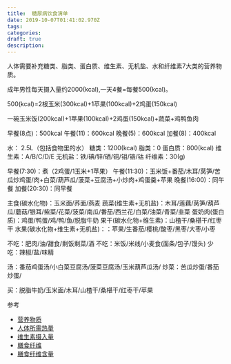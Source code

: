 ```yaml
---
title:  糖尿病饮食清单
date: 2019-10-07T01:41:02.970Z
tags: 
categories:
draft: true
description: 
---
```


人体需要补充糖类、脂类、蛋白质、维生素、无机盐、水和纤维素7大类的营养物质。


成年男性每天摄入量约2000(kcal),一天4餐=每餐500(kcal)。

500(kcal)=2根玉米(300kcal)+1苹果(100kcal)+2鸡蛋(150kcal)

一碗玉米饭(200kcal)+1苹果(100kcal)+2鸡蛋(150kcal)+蔬菜+鸡鸭鱼肉

早餐(8点)：500kcal
午餐(11)：600kcal
晚餐(5)：600kcal
加餐(8)：400kcal


水： 2.5L（包括食物里的水）
糖类：1200(kcal)
脂类：0
蛋白质：800(kcal)
维生素：A/B/C/D/E
无机盐：铁/碘/锌/硒/铜/钼/铬/钴
纤维素：30(g)


早餐(7:30)：煮（2鸡蛋/1玉米+1苹果）
午餐(11:30)：玉米饭+番茄/木耳/莴笋/苦瓜炒鸡蛋/肉+白菜/葫芦瓜/菠菜+豆腐汤+小炒肉+鸡蛋羹+苹果
晚餐(16:00)：同午餐
加餐(20:30)：同早餐

主食(碳水化物)：玉米面/荞面/燕麦
蔬菜(维生素+无机盐)：木耳/莲藕/莴笋/葫芦瓜/蘑菇/银耳/紫菜/花菜/菠菜/南瓜/番茄/西兰花/白菜/油菜/青菜/韭菜
蛋奶肉(蛋白质)：鸡蛋/鸭蛋/鸡/鸭/鱼/脱脂牛奶
果干(碳水化物+维生素)：山楂干/桑椹干/红枣干
水果(碳水化物+维生素+无机盐)：：苹果/生番茄/樱桃/酸枣/黑枣/大枣/小枣

不吃：肥肉/油/甜食/剩饭剩菜/酒
不吃：米饭/米线/小麦食(面条/包子/馒头)
少吃：辣椒/盐/味精

汤：番茄鸡蛋汤/小白菜豆腐汤/菠菜豆腐汤/玉米葫芦瓜汤/
炒菜：苦瓜炒蛋/番茄炒蛋/

买：脱脂牛奶/玉米面/木耳/山楂干/桑椹干/红枣干/苹果

参考

- [营养物质](https://baike.baidu.com/item/%E8%90%A5%E5%85%BB%E7%89%A9%E8%B4%A8)
- [人体所需热量](https://www.zhihu.com/question/21379172)
- [维生素摄入量](https://www.zhihu.com/question/270461437)
- [膳食纤维](http://wenda.qiezilife.com/article/382)
- [膳食纤维含量](https://gg1.chn.moe/extdomains/zh.wikipedia.org/zh-hans/%E7%BA%A4%E7%BB%B4%E7%B4%A0)